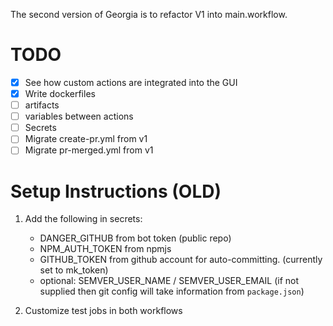 The second version of Georgia is to refactor V1 into main.workflow.

# TODO
- [x] See how custom actions are integrated into the GUI
- [x] Write dockerfiles
- [ ] artifacts
- [ ] variables between actions
- [ ] Secrets
- [ ] Migrate create-pr.yml from v1
- [ ] Migrate pr-merged.yml from v1

<!-- # Questions
- [ ] Use a Docker account?
  - [ ] vs using CLI to install the files onto the repo
- [ ] Monorepo?
  - [ ] Purpose is to install it once and applied to all its children?
  - [ ] Alternative is to install per repo in an organization?
- [ ] How to make lint/test/coverage settings suitable for any repos? -->

# Setup Instructions (OLD)
1. Add the following in secrets:
    - DANGER_GITHUB from bot token (public repo)
    - NPM_AUTH_TOKEN from npmjs
    - GITHUB_TOKEN from github account for auto-committing. (currently set to mk_token)
    - optional: SEMVER_USER_NAME / SEMVER_USER_EMAIL 
      (if not supplied then git config will take information from `package.json`)

2. Customize test jobs in both workflows